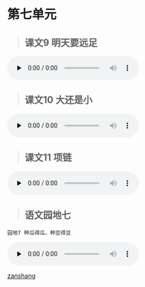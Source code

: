 # 第七单元

> ## 课文9 明天要远足

<audio class="myaudio" controls="" preload="none"><source src="//cnvod.cnr.cn/audio2017/ondemand/media/1100/201812/5C08DA10-D5E4-4E79-BAB9-3D1E0A141C1A_2018-12-0616_09_57_0.m4a"></audio>

<Ebook grade="xxyw1a" :pages="93" :paged="95" ></Ebook>


> ## 课文10 大还是小

<audio class="myaudio" controls="" preload="none"><source src="//cnvod.cnr.cn/audio2017/ondemand/media/1100/201812/5C08DA10-EEB8-4F6F-9B06-3D1E0A141C1A_2018-12-0616_09_58_0.m4a"></audio>

<Ebook grade="xxyw1a" :pages="96" :paged="97" ></Ebook>


> ## 课文11 项链

<audio class="myaudio" controls="" preload="none"><source src="//cnvod.cnr.cn/audio2017/ondemand/media/1100/201805/5AF547EB-95AC-4438-85A4-2A780A141C1A_2018-05-1115_36_44_0.m4a"></audio>

<Ebook grade="xxyw1a" :pages="98" :paged="99" ></Ebook>


> ## 语文园地七

<Ebook grade="xxyw1a" :pages="100" :paged="103" ></Ebook>

`园地7 种瓜得瓜，种豆得豆`

<audio class="myaudio" controls="" preload="none"><source src="//cnvod.cnr.cn/audio2017/ondemand/media/1100/201812/5C08DA1D-2924-4884-9D10-3D1E0A141C1A_2018-12-0616_15_51_0.m4a"></audio>

[zanshang](../res/zanshang.md ':include')